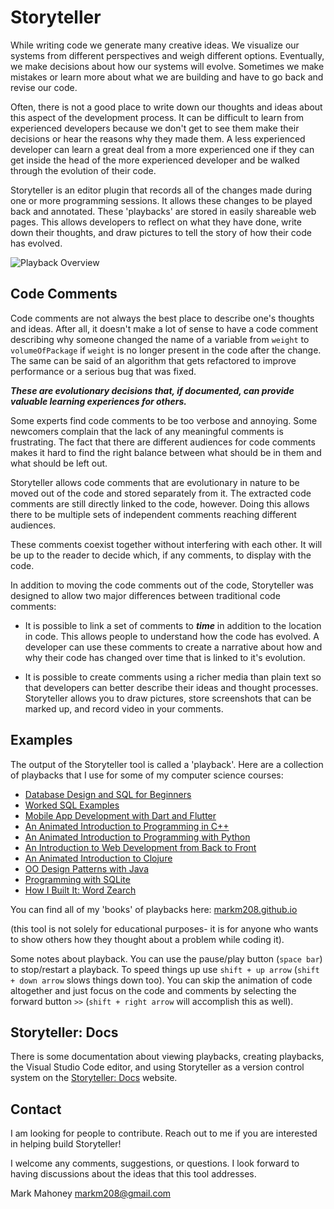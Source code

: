 # Storyteller
While writing code we generate many creative ideas. We visualize our systems from different perspectives and weigh different options. Eventually, we make decisions about how our systems will evolve. Sometimes we make mistakes or learn more about what we are building and have to go back and revise our code.

Often, there is not a good place to write down our thoughts and ideas about this aspect of the development process. It can be difficult to learn from experienced developers because we don't get to see them make their decisions or hear the reasons why they made them. A less experienced developer can learn a great deal from a more experienced one if they can get inside the head of the more experienced developer and be walked through the evolution of their code.

Storyteller is an editor plugin that records all of the changes made during one or more programming sessions. It allows these changes to be played back and annotated. These 'playbacks' are stored in easily shareable web pages. This allows developers to reflect on what they have done, write down their thoughts, and draw pictures to tell the story of how their code has evolved. 


![Playback Overview](docs/images/playbackOverview.gif)

## Code Comments
Code comments are not always the best place to describe one's thoughts and ideas. After all, it doesn't make a lot of sense to have a code comment describing why someone changed the name of a variable from `weight` to `volumeOfPackage` if `weight` is no longer present in the code after the change. The same can be said of an algorithm that gets refactored to improve performance or a serious bug that was fixed.

_**These are evolutionary decisions that, if documented, can provide valuable learning experiences for others.**_

Some experts find code comments to be too verbose and annoying. Some newcomers complain that the lack of any meaningful comments is frustrating. The fact that there are different audiences for code comments makes it hard to find the right balance between what should be in them and what should be left out.

Storyteller allows code comments that are evolutionary in nature to be moved out of the code and stored separately from it. The extracted code comments are still directly linked to the code, however. Doing this allows there to be multiple sets of independent comments reaching different audiences.

These comments coexist together without interfering with each other. It will be up to the reader to decide which, if any comments, to display with the code.

In addition to moving the code comments out of the code, Storyteller was designed to allow two major differences between traditional code comments:

- It is possible to link a set of comments to **_time_** in addition to the location in code. This allows people to understand how the code has evolved. A developer can use these comments to create a narrative about how and why their code has changed over time that is linked to it's evolution.

- It is possible to create comments using a richer media than plain text so that developers can better describe their ideas and thought processes. Storyteller allows you to draw pictures, store screenshots that can be marked up, and record video in your comments.

## Examples
The output of the Storyteller tool is called a 'playback'. Here are a collection of playbacks that I use for some of my computer science courses:
* [Database Design and SQL for Beginners](https://markm208.github.io/sqlbook/)
* [Worked SQL Examples](https://markm208.github.io/workedsqlbook/)
* [Mobile App Development with Dart and Flutter](https://markm208.github.io/flutterbook/)
* [An Animated Introduction to Programming in C++](https://markm208.github.io/cppbook/)
* [An Animated Introduction to Programming with Python](https://markm208.github.io/pybook/)
* [An Introduction to Web Development from Back to Front](https://markm208.github.io/webdevbook/)
* [An Animated Introduction to Clojure](https://markm208.github.io/cljbook/)
* [OO Design Patterns with Java](https://markm208.github.io/patternbook/)
* [Programming with SQLite](https://markm208.github.io/sqlitebook/)
* [How I Built It: Word Zearch](https://markm208.github.io/wordZearchBook/)

You can find all of my 'books' of playbacks here: [markm208.github.io](https://markm208.github.io/)

(this tool is not solely for educational purposes- it is for anyone who wants to show others how they thought about a problem while coding it).

Some notes about playback. You can use the pause/play button (`space bar`) to stop/restart a playback. To speed things up use `shift + up arrow` (`shift + down arrow` slows things down too). You can skip the animation of code altogether and just focus on the code and comments by selecting the forward button `>>` (`shift + right arrow` will accomplish this as well). 

## Storyteller: Docs
There is some documentation about viewing playbacks, creating playbacks, the Visual Studio Code editor, and using Storyteller as a version control system on the [Storyteller: Docs](https://markm208.github.io/storyteller/index.html) website.

## Contact
I am looking for people to contribute. Reach out to me if you are interested in helping build Storyteller!

I welcome any comments, suggestions, or questions. I look forward to having discussions about the ideas that this tool addresses.

Mark Mahoney [markm208@gmail.com](mailto:markm208@gmail.com)



